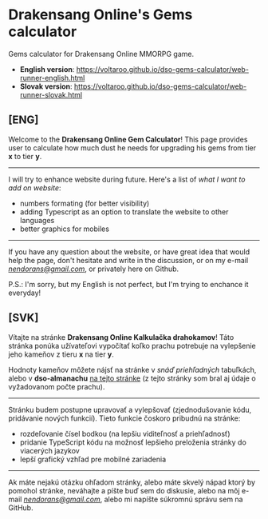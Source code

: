 # Drakensang Online's Gems calculator
Gems calculator for Drakensang Online MMORPG game.

- **English version**: https://voltaroo.github.io/dso-gems-calculator/web-runner-english.html
- **Slovak version**: https://voltaroo.github.io/dso-gems-calculator/web-runner-slovak.html

## [ENG]

Welcome to the **Drakensang Online Gem Calculator**! This page provides user to calculate how much dust he needs for upgrading his gems from tier **x** to tier **y**. 

***

I will try to enhance website during future. Here's a list of *what I want to add on website*:

  - numbers formating (for better visibility)
  - adding Typescript as an option to translate the website to other languages
  - better graphics for mobiles
  
***

If you have any question about the website, or have great idea that would help the page, don't hesitate and write in the discussion, or on my e-mail *nendorans@gmail.com*, or privately here on Github.

P.S.: I'm sorry, but my English is not perfect, but I'm trying to enchance it everyday!

## [SVK]

Vítajte na stránke **Drakensang Online Kalkulačka drahokamov**! Táto stránka ponúka užívateľovi vypočítať koľko prachu potrebuje na vylepšenie jeho kameňov z tieru **x** na tier **y**. 

Hodnoty kameňov môžete nájsť na stránke v *snáď priehľadných* tabuľkách, alebo v **dso-almanachu** [na tejto stránke](http://dso-almanach.cz/drahokamy-v-ce/) (z tejto stránky som bral aj údaje o vyžadovanom počte prachu).

***

Stránku budem postupne upravovať a vylepšovať (zjednodušovanie kódu, pridávanie nových funkcií). Tieto funkcie čoskoro pribudnú na stránke:
  
  - rozdeľovanie čísel bodkou (na lepšiu viditeľnosť a priehľadnosť)
  - pridanie TypeScript kódu na možnosť lepšieho preloženia stránky do viacerých jazykov
  - lepší grafický vzhľad pre mobilné zariadenia

***

Ak máte nejakú otázku ohľadom stránky, alebo máte skvelý nápad ktorý by pomohol stránke, neváhajte a píšte buď sem do diskusie, alebo na môj e-mail *nendorans@gmail.com*, alebo mi napíšte súkromnú správu sem na GitHub.
